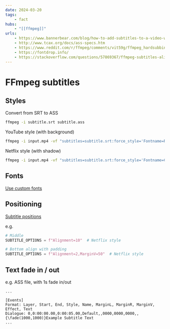 ```yaml
---
date: 2024-03-20
tags:
    - fact
hubs:
    - "[[ffmpeg]]"
urls:
    - https://www.bannerbear.com/blog/how-to-add-subtitles-to-a-video-with-ffmpeg-5-different-styles/
    - http://www.tcax.org/docs/ass-specs.htm
    - https://www.reddit.com/r/ffmpeg/comments/vit59g/ffmpeg_hardsubbing_using_force_style_fontname/
    - https://fontdrop.info/
    - https://stackoverflow.com/questions/57869367/ffmpeg-subtitles-alignment-and-position
---
```


# FFmpeg subtitles

## Styles

Convert from SRT to ASS
```bash
ffmpeg -i subtitle.srt subtitle.ass
```

YouTube style (with background)
```bash
ffmpeg -i input.mp4 -vf "subtitles=subtitle.srt:force_style='Fontname=Roboto,OutlineColour=&H40000000,BorderStyle=3'" output.mp4
```

Netflix style (with shadow)
```bash
ffmpeg -i input.mp4 -vf "subtitles=subtitle.srt:force_style='Fontname=Consolas,BackColour=&H80000000,Spacing=0.2,Outline=0,Shadow=0.75'" output.mp4
```
## Fonts

[Use custom fonts](https://www.reddit.com/r/ffmpeg/comments/vit59g/ffmpeg_hardsubbing_using_force_style_fontname/)

## Positioning

[Subtitle positions](https://stackoverflow.com/questions/57869367/ffmpeg-subtitles-alignment-and-position)

e.g.
```python
# Middle
SUBTITLE_OPTIONS = f"Alignment=10"  # Netflix style

# Bottom align with padding
SUBTITLE_OPTIONS = f"Alignment=2,MarginV=50"  # Netflix style
```

## Text fade in / out


e.g. ASS file, with 1s fade in/out
```
...

[Events]
Format: Layer, Start, End, Style, Name, MarginL, MarginR, MarginV, Effect, Text
Dialogue: 0,0:00:00.00,0:00:05.00,Default,,0000,0000,0000,,{\fade(1000,1000)}Example Subtitle Text
...
```
